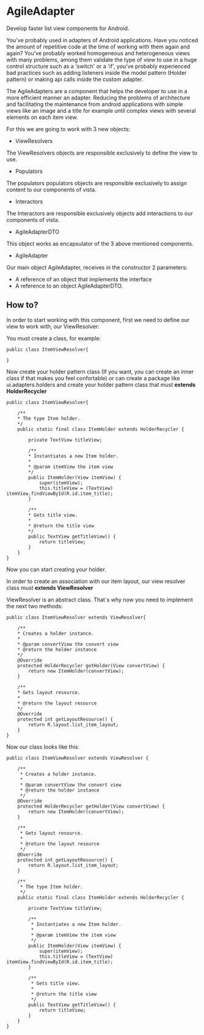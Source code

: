 # AgileAdapter

Develop faster list view components for Android.

You've probably used in adapters of Android applications. Have you noticed the amount of repetitive 
code at the time of working with them again and again? You've probably worked homogeneous 
and heterogeneous views with many problems, among them validate the type of view to use 
in a huge control structure such as a 'switch' or a 'if', you've probably experienced bad practices 
such as adding listeners inside the model pattern (Holder pattern) or making api calls inside the 
custom adapter.

The AgileAdapters are a component that helps the developer to use in a more efficient manner an adapter. 
Reducing the problems of architecture and facilitating the maintenance from android applications 
with simple views like an image and a title for example until complex views with several elements
on each item view.

For this we are going to work with 3 new objects:

- ViewResolvers

The ViewResolvers objects are responsible exclusively to define the view to use.

- Populators

The populators populators objects are responsible exclusively to assign content to our components of vista.
  
- Interactors
  
The Interactors are responsible exclusively objects add interactions to our components of vista.

- AgileAdapterDTO

This object works as encapsulator of the 3 above mentioned components.

- AgileAdapter

Our main object AgileAdapter, receives in the constructor 2 parameters:  
 
   - A reference of an object that implements the interface <List> 
   - A reference to an object AgileAdapterDTO.

## How to?
In order to start working with this component, first we need to define our view to work with, our ViewResolver:
 
You must create a class, for example:

    public class ItemViewResolver{
    
    }
    
Now create your holder pattern class (If you want, you can create an inner class if that makes you feel confortable) or can create
a package like ui.adapters.holders and create your holder pattern class that must **extends HolderRecycler**

    public class ItemViewResolver{
    
        /**
        * The type Item holder.
        */
        public static final class ItemHolder extends HolderRecycler {
        
            private TextView titleView;
        
            /**
            * Instantiates a new Item holder.
            *
            * @param itemView the item view
            */
            public ItemHolder(View itemView) {
                super(itemView);
                this.titleView = (TextView) itemView.findViewById(R.id.item_title);
            }
        
            /**
            * Gets title view.
            *
            * @return the title view
            */
            public TextView getTitleView() {
                return titleView;
            }
        }
    }

Now you can start creating your holder.

In order to create an association with our item layout, our view resolver class must **extends ViewResolver**

ViewResolver is an abstract class. That´s why now you need to implement the next two methods:

    public class ItemViewResolver extends ViewResolver{
     
        /**
        * Creates a holder instance.
        *
        * @param convertView the convert view
        * @return the holder instance
        */
        @Override
        protected HolderRecycler getHolder(View convertView) {
            return new ItemHolder(convertView);
        }
        
        /**
        * Gets layout resource.
        *
        * @return the layout resource
        */
        @Override
        protected int getLayoutResource() {
            return R.layout.list_item_layout;
        }
    }

Now our class looks like this:

    public class ItemViewResolver extends ViewResolver {
    
        /**
         * Creates a holder instance.
         *
         * @param convertView the convert view
         * @return the holder instance
         */
        @Override
        protected HolderRecycler getHolder(View convertView) {
            return new ItemHolder(convertView);
        }
    
        /**
         * Gets layout resource.
         *
         * @return the layout resource
         */
        @Override
        protected int getLayoutResource() {
            return R.layout.list_item_layout;
        }
    
        /**
         * The type Item holder.
         */
        public static final class ItemHolder extends HolderRecycler {
    
            private TextView titleView;
    
            /**
             * Instantiates a new Item holder.
             *
             * @param itemView the item view
             */
            public ItemHolder(View itemView) {
                super(itemView);
                this.titleView = (TextView) itemView.findViewById(R.id.item_title);
            }
    
            /**
             * Gets title view.
             *
             * @return the title view
             */
            public TextView getTitleView() {
                return titleView;
            }
        }
    }